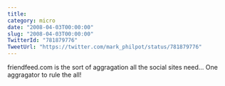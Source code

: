 ```yaml
---
title: 
category: micro
date: "2008-04-03T00:00:00"
slug: "2008-04-03T00:00:00"
TwitterId: "781879776"
TweetUrl: "https://twitter.com/mark_philpot/status/781879776"
---
```


friendfeed.com is the sort of aggragation all the social sites need... One
aggragator to rule the all!
